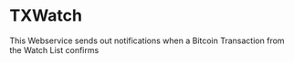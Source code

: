 # TXWatch
This Webservice sends out notifications when a Bitcoin Transaction from the Watch List confirms
